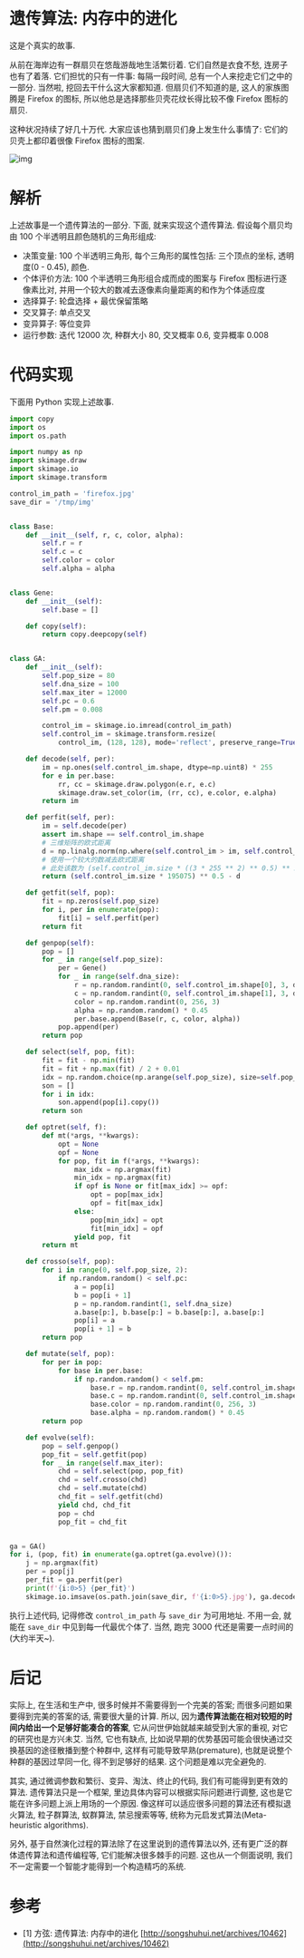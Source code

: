 # 遗传算法: 内存中的进化

这是个真实的故事.

从前在海岸边有一群扇贝在悠哉游哉地生活繁衍着. 它们自然是衣食不愁, 连房子也有了着落. 它们担忧的只有一件事: 每隔一段时间, 总有一个人来挖走它们之中的一部分. 当然啦, 挖回去干什么这大家都知道. 但扇贝们不知道的是, 这人的家族图腾是 Firefox 的图标, 所以他总是选择那些贝壳花纹长得比较不像 Firefox 图标的扇贝.

这种状况持续了好几十万代. 大家应该也猜到扇贝们身上发生什么事情了: 它们的贝壳上都印着很像 Firefox 图标的图案.

![img](/img/daze/ga/evolve/snapshot.png)

# 解析

上述故事是一个遗传算法的一部分. 下面, 就来实现这个遗传算法. 假设每个扇贝均由 100 个半透明且颜色随机的三角形组成:

- 决策变量: 100 个半透明三角形, 每个三角形的属性包括: 三个顶点的坐标, 透明度(0 - 0.45), 颜色.
- 个体评价方法: 100 个半透明三角形组合成而成的图案与 Firefox 图标进行逐像素比对, 并用一个较大的数减去逐像素向量距离的和作为个体适应度
- 选择算子: 轮盘选择 + 最优保留策略
- 交叉算子: 单点交叉
- 变异算子: 等位变异
- 运行参数: 迭代 12000 次, 种群大小 80, 交叉概率 0.6, 变异概率 0.008

# 代码实现

下面用 Python 实现上述故事.

```py
import copy
import os
import os.path

import numpy as np
import skimage.draw
import skimage.io
import skimage.transform

control_im_path = 'firefox.jpg'
save_dir = '/tmp/img'


class Base:
    def __init__(self, r, c, color, alpha):
        self.r = r
        self.c = c
        self.color = color
        self.alpha = alpha


class Gene:
    def __init__(self):
        self.base = []

    def copy(self):
        return copy.deepcopy(self)


class GA:
    def __init__(self):
        self.pop_size = 80
        self.dna_size = 100
        self.max_iter = 12000
        self.pc = 0.6
        self.pm = 0.008

        control_im = skimage.io.imread(control_im_path)
        self.control_im = skimage.transform.resize(
            control_im, (128, 128), mode='reflect', preserve_range=True).astype(np.float64)

    def decode(self, per):
        im = np.ones(self.control_im.shape, dtype=np.uint8) * 255
        for e in per.base:
            rr, cc = skimage.draw.polygon(e.r, e.c)
            skimage.draw.set_color(im, (rr, cc), e.color, e.alpha)
        return im

    def perfit(self, per):
        im = self.decode(per)
        assert im.shape == self.control_im.shape
        # 三维矩阵的欧式距离
        d = np.linalg.norm(np.where(self.control_im > im, self.control_im - im, im - self.control_im))
        # 使用一个较大的数减去欧式距离
        # 此处该数为 (self.control_im.size * ((3 * 255 ** 2) ** 0.5) ** 2) ** 0.5
        return (self.control_im.size * 195075) ** 0.5 - d

    def getfit(self, pop):
        fit = np.zeros(self.pop_size)
        for i, per in enumerate(pop):
            fit[i] = self.perfit(per)
        return fit

    def genpop(self):
        pop = []
        for _ in range(self.pop_size):
            per = Gene()
            for _ in range(self.dna_size):
                r = np.random.randint(0, self.control_im.shape[0], 3, dtype=np.uint8)
                c = np.random.randint(0, self.control_im.shape[1], 3, dtype=np.uint8)
                color = np.random.randint(0, 256, 3)
                alpha = np.random.random() * 0.45
                per.base.append(Base(r, c, color, alpha))
            pop.append(per)
        return pop

    def select(self, pop, fit):
        fit = fit - np.min(fit)
        fit = fit + np.max(fit) / 2 + 0.01
        idx = np.random.choice(np.arange(self.pop_size), size=self.pop_size, replace=True, p=fit / fit.sum())
        son = []
        for i in idx:
            son.append(pop[i].copy())
        return son

    def optret(self, f):
        def mt(*args, **kwargs):
            opt = None
            opf = None
            for pop, fit in f(*args, **kwargs):
                max_idx = np.argmax(fit)
                min_idx = np.argmax(fit)
                if opf is None or fit[max_idx] >= opf:
                    opt = pop[max_idx]
                    opf = fit[max_idx]
                else:
                    pop[min_idx] = opt
                    fit[min_idx] = opf
                yield pop, fit
        return mt

    def crosso(self, pop):
        for i in range(0, self.pop_size, 2):
            if np.random.random() < self.pc:
                a = pop[i]
                b = pop[i + 1]
                p = np.random.randint(1, self.dna_size)
                a.base[p:], b.base[p:] = b.base[p:], a.base[p:]
                pop[i] = a
                pop[i + 1] = b
        return pop

    def mutate(self, pop):
        for per in pop:
            for base in per.base:
                if np.random.random() < self.pm:
                    base.r = np.random.randint(0, self.control_im.shape[0], 3, dtype=np.uint8)
                    base.c = np.random.randint(0, self.control_im.shape[1], 3, dtype=np.uint8)
                    base.color = np.random.randint(0, 256, 3)
                    base.alpha = np.random.random() * 0.45
        return pop

    def evolve(self):
        pop = self.genpop()
        pop_fit = self.getfit(pop)
        for _ in range(self.max_iter):
            chd = self.select(pop, pop_fit)
            chd = self.crosso(chd)
            chd = self.mutate(chd)
            chd_fit = self.getfit(chd)
            yield chd, chd_fit
            pop = chd
            pop_fit = chd_fit


ga = GA()
for i, (pop, fit) in enumerate(ga.optret(ga.evolve)()):
    j = np.argmax(fit)
    per = pop[j]
    per_fit = ga.perfit(per)
    print(f'{i:0>5} {per_fit}')
    skimage.io.imsave(os.path.join(save_dir, f'{i:0>5}.jpg'), ga.decode(per))
```

执行上述代码, 记得修改 `control_im_path` 与 `save_dir` 为可用地址. 不用一会, 就能在 `save_dir` 中见到每一代最优个体了. 当然, 跑完 3000 代还是需要一点时间的(大约半天~).

# 后记

实际上, 在生活和生产中, 很多时候并不需要得到一个完美的答案; 而很多问题如果要得到完美的答案的话, 需要很大量的计算. 所以, 因为**遗传算法能在相对较短的时间内给出一个足够好能凑合的答案**, 它从问世伊始就越来越受到大家的重视, 对它的研究也是方兴未艾. 当然, 它也有缺点, 比如说早期的优势基因可能会很快通过交换基因的途径散播到整个种群中, 这样有可能导致早熟(premature), 也就是说整个种群的基因过早同一化, 得不到足够好的结果. 这个问题是难以完全避免的.

其实, 通过微调参数和繁衍、变异、淘汰、终止的代码, 我们有可能得到更有效的算法. 遗传算法只是一个框架, 里边具体内容可以根据实际问题进行调整, 这也是它能在许多问题上派上用场的一个原因. 像这样可以适应很多问题的算法还有模拟退火算法, 粒子群算法, 蚁群算法, 禁忌搜索等等, 统称为元启发式算法(Meta-heuristic algorithms).

另外, 基于自然演化过程的算法除了在这里说到的遗传算法以外, 还有更广泛的群体遗传算法和遗传编程等, 它们能解决很多棘手的问题. 这也从一个侧面说明, 我们不一定需要一个智能才能得到一个构造精巧的系统.

# 参考

- [1] 方弦: 遗传算法: 内存中的进化 [http://songshuhui.net/archives/10462](http://songshuhui.net/archives/10462)
